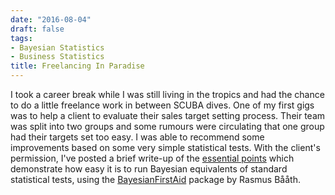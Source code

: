 ```yaml
---
date: "2016-08-04"
draft: false
tags:
- Bayesian Statistics
- Business Statistics
title: Freelancing In Paradise
---
```


I took a career break while I was still living in the tropics and had the chance to do a little freelance work in between SCUBA dives. One of my first gigs was to help a client to evaluate their sales target setting process. Their team was split into two groups and some rumours were circulating that one group had their targets set too easy. I was able to recommend some improvements based on some very simple statistical tests. With the client's permission, I've posted a brief write-up of the [essential points](https://www.rpubs.com/julianhatwell/tc_sales) which demonstrate how easy it is to run Bayesian equivalents of standard statistical tests, using the [BayesianFirstAid](http://www.sumsar.net/blog/2014/01/bayesian-first-aid/) package by Rasmus Bååth.